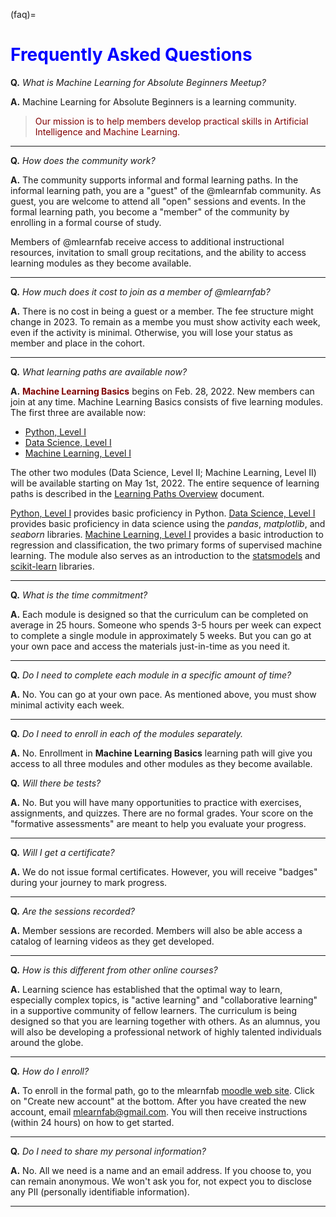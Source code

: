 (faq)=
# <font color="blue">Frequently Asked Questions</font>

**Q.** *What is Machine Learning for Absolute Beginners Meetup?*

**A.** Machine Learning for Absolute Beginners is a learning community. 

> <font color="maroon">Our mission is to help members develop practical skills in Artificial Intelligence and Machine Learning.</font>

 
---

**Q.** *How does the community work?*

**A.** The community supports informal and formal learning paths. In the informal learning path, you are a "guest" of the @mlearnfab community. As guest, you are welcome to attend all "open" sessions and events. In the formal learning path, you become a "member" of the community by enrolling in a formal course of study. 

Members of @mlearnfab receive access to additional instructional resources, invitation to small group recitations, and the ability to access learning modules as they become available.

 
---


**Q.** *How much does it cost to join as a member of *@mlearnfab*?*

**A.** There is no cost in being a guest or a member. The fee structure might change in 2023. To remain as a membe you must show activity each week, even if the activity is minimal. Otherwise, you will lose your status as member and place in the cohort.

---
 

**Q.** *What learning paths are available now?*

**A.** <font color="maroon">**Machine Learning Basics**</font> begins on Feb. 28, 2022. New members can join at any time. Machine Learning Basics consists of five learning modules. The first three are available now: 

- [Python, Level I](pythonone)
- [Data Science, Level I](datascienceone)
- [Machine Learning, Level I](mlearnone)

The other two modules (Data Science, Level II; Machine Learning, Level II) will be available starting on May 1st, 2022. The entire sequence of learning paths is described in the [Learning Paths Overview](learningpaths) document.


[Python, Level I](pythonone) provides basic proficiency in Python. [Data Science, Level I](datascienceone) provides basic proficiency in data science using the *pandas*, *matplotlib*, and *seaborn* libraries. [Machine Learning, Level I](mlearnone) provides a basic introduction to regression and classification, the two primary forms of supervised machine learning. The module also serves as an introduction to the [statsmodels](https://www.statsmodels.org/stable/index.html) and [scikit-learn](https://scikit-learn.org/stable/) libraries.

---

**Q.** *What is the time commitment?*

**A.** Each module is designed so that the curriculum can be completed on average in 25 hours. Someone who spends 3-5 hours per week can expect to complete a single module in approximately 5 weeks. But you can go at your own pace and access the materials just-in-time as you need it.

---

**Q.** *Do I need to complete each module in a specific amount of time?*

**A.** No. You can go at your own pace. As mentioned above, you must show minimal activity each week.

---

**Q.** *Do I need to enroll in each of the modules separately.*

**A.** No. Enrollment in **Machine Learning Basics** learning path will give you access to all three modules and other modules as they become available. 


**Q.** *Will there be tests?*

**A.** No. But you will have many opportunities to practice with exercises, assignments, and quizzes. There are no formal grades. Your score on the "formative assessments" are meant to help you evaluate your progress.

---

**Q.** *Will I get a certificate?*

**A.** We do not issue formal certificates. However, you will receive "badges" during your journey to mark progress. 

---


**Q.** *Are the sessions recorded?*

**A.** Member sessions are recorded. Members will also be able access a catalog of learning videos as they get developed.

---


**Q.** *How is this different from other online courses?*

**A.** Learning science has established that the optimal way to learn, especially complex topics, is "active learning" and "collaborative learning" in a supportive community of fellow learners. The curriculum is being designed so that you are learning together with others. As an alumnus, you will also be developing a professional network of highly talented individuals around the globe. 

---

**Q.** *How do I enroll?*

**A.** To enroll in the formal path, go to the mlearnfab [moodle web site](https://mlfab.moodlecloud.com). Click on "Create new account" at the bottom. After you have created the new account, email mlearnfab@gmail.com. You will then receive instructions (within 24 hours) on how to get started.

---


**Q.** *Do I need to share my personal information?*

**A.** No. All we need is a name and an email address. If you choose to, you can remain anonymous. We won't ask you for, not expect you to disclose any PII (personally identifiable information).

---

